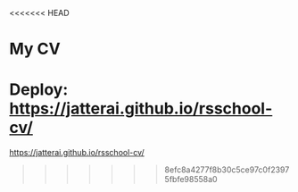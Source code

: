 <<<<<<< HEAD
# My CV

Deploy: https://jatterai.github.io/rsschool-cv/
=======
https://jatterai.github.io/rsschool-cv/
>>>>>>> 8efc8a4277f8b30c5ce97c0f23975fbfe98558a0
